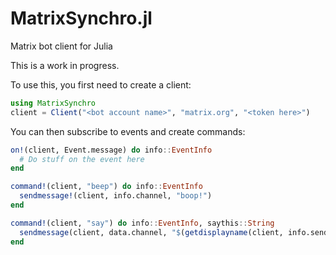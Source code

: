 # MatrixSynchro.jl
Matrix bot client for Julia

This is a work in progress.

To use this, you first need to create a client:
```julia
using MatrixSynchro
client = Client("<bot account name>", "matrix.org", "<token here>")
```
You can then subscribe to events and create commands:
```julia
on!(client, Event.message) do info::EventInfo
  # Do stuff on the event here
end

command!(client, "beep") do info::EventInfo
  sendmessage!(client, info.channel, "boop!")
end

command!(client, "say") do info::EventInfo, saythis::String
  sendmessage(client, data.channel, "$(getdisplayname(client, info.sender)) says: $saythis")
end
```
